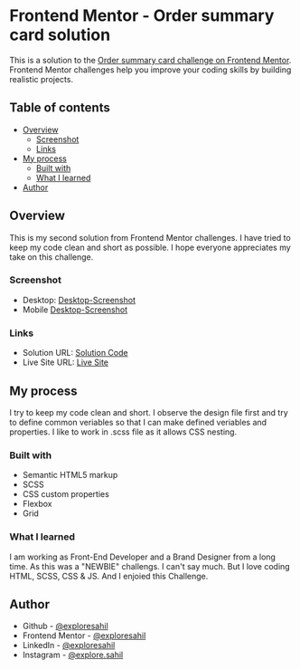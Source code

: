 # Frontend Mentor - Order summary card solution

This is a solution to the [Order summary card challenge on Frontend Mentor](https://www.frontendmentor.io/challenges/order-summary-component-QlPmajDUj). Frontend Mentor challenges help you improve your coding skills by building realistic projects.

## Table of contents

- [Overview](#overview)
  - [Screenshot](#screenshot)
  - [Links](#links)
- [My process](#my-process)
  - [Built with](#built-with)
  - [What I learned](#what-i-learned)
- [Author](#author)

## Overview

This is my second solution from Frontend Mentor challenges.
I have tried to keep my code clean and short as possible.
I hope everyone appreciates my take on this challenge.

### Screenshot

- Desktop: [Desktop-Screenshot](./screenshot/screenshot.png)
- Mobile [Desktop-Screenshot](./screenshot/screenshot-mobile.png)

### Links

- Solution URL: [Solution Code](https://github.com/exploresahil/Frontend-Mentor-Order-summary-card-solution)
- Live Site URL: [Live Site](https://exploresahil.github.io/Frontend-Mentor-QR-code-component-solution/)

## My process

I try to keep my code clean and short.
I observe the design file first and try to define common veriables so that I can make defined veriables and properties.
I like to work in .scss file as it allows CSS nesting.

### Built with

- Semantic HTML5 markup
- SCSS
- CSS custom properties
- Flexbox
- Grid

### What I learned

I am working as Front-End Developer and a Brand Designer from a long time. As this was a "NEWBIE" challengs. I can't say much. But I love coding HTML, SCSS, CSS & JS. And I enjoied this Challenge.

## Author

- Github - [@exploresahil](https://github.com/exploresahil)
- Frontend Mentor - [@exploresahil](https://www.frontendmentor.io/profile/exploresahil)
- LinkedIn - [@exploresahil](https://www.linkedin.com/in/exploresahil/)
- Instagram - [@explore.sahil](https://www.instagram.com/explore.sahil/)
